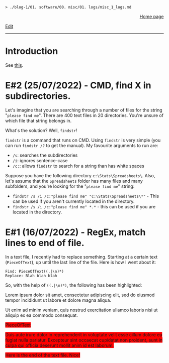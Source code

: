 <link rel="stylesheet" href="/blog-1/css/main.css">

```
> ./blog-1/01. software/00. misc/01. logs/misc_1_logs.md
```
<p style="text-align: right;"><a href="https://hnvy.github.io/blog-1/">Home page</a></p>
<p><a href="https://github.com/hnvy/blog-1/edit/main/01.%20software/00.%20misc/01.%20logs/misc_1_logs.md">Edit</a></p>
<hr>

# Introduction
See <a href="https://hnvy.github.io/html/about.html#misc">this</a>.

# E#2 (25/07/2022) - CMD, find X in subdirectories.

Let's imagine that you are searching through a number of files for the string "`please find me`". There are 400 text files in 20 directories. You're unsure of which file that string belongs in.

What's the solution? Well, `findstr`!

`findstr` is a command that runs on CMD. Using `findstr` is very simple (you can run `findstr /?` to get the manual). My favourite arguments to run are:
* `/s`: searches the subdirectories
* `/i`: ignores sentence-case
* `/c:`: allows `findstr` to search for a string than has white spaces

Suppose you have the following directory `c:\Stats\Spreadsheets\`. Also, let's assume that the `Spreadsheets` folder has many files and many subfolders, and you're looking for the "`please find me`" string:
* `findstr /s /i /c:"please find me" "c:\Stats\Spreadsheets\*"` - This can be used if you aren't currently located in the directory.
* `findstr /s /i /c:"please find me" *.*` - this can be used if you are located in the directory.

# E#1 (16/07/2022) - RegEx, match lines to end of file.
In a text file, I recently had to replace something. Starting at a certain text (`PieceOfText`), up until the last line of the file. Here is how I went about it:
```
Find: PieceOfText((.|\n)*)
Replace: Blah blah blah
```

So, with the help of `((.|\n)*)`, the following has been highlighted:

<p>Lorem ipsum dolor sit amet, consectetur adipiscing elit, sed do eiusmod tempor incididunt ut labore et dolore magna aliqua.</p>
<p>Ut enim ad minim veniam, quis nostrud exercitation ullamco laboris nisi ut aliquip ex ea commodo consequat.</p>
<p><span style="background-color: red;">PieceOfText</span></p>
<p><span style="background-color: red;">Duis aute irure dolor in reprehenderit in voluptate velit esse cillum dolore eu fugiat nulla pariatur. Excepteur sint occaecat cupidatat non proident, sunt in culpa qui officia deserunt mollit anim id est laborum.</span></p>
<p><span style="background-color: red;">Here is the end of the text file. Nice!</span></p>
